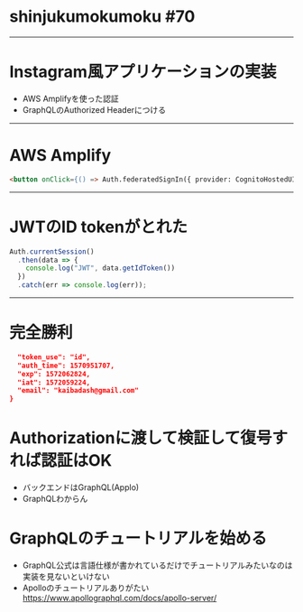 # shinjukumokumoku #70

---

# Instagram風アプリケーションの実装

- AWS Amplifyを使った認証
- GraphQLのAuthorized Headerにつける

---

# AWS Amplify

```html
<button onClick={() => Auth.federatedSignIn({ provider: CognitoHostedUIIdentityProvider.Facebook })}>Open Facebook</button>
```

---

# JWTのID tokenがとれた

```javascript
Auth.currentSession()
  .then(data => {
    console.log("JWT", data.getIdToken())
  })
  .catch(err => console.log(err));
```

---

# 完全勝利

```json
  "token_use": "id",
  "auth_time": 1570951707,
  "exp": 1572062824,
  "iat": 1572059224,
  "email": "kaibadash@gmail.com"
}
```

# Authorizationに渡して検証して復号すれば認証はOK

- バックエンドはGraphQL(Applo)
- GraphQLわからん

# GraphQLのチュートリアルを始める

- GraphQL公式は言語仕様が書かれているだけでチュートリアルみたいなのは実装を見ないといけない
- Apolloのチュートリアルありがたい https://www.apollographql.com/docs/apollo-server/
